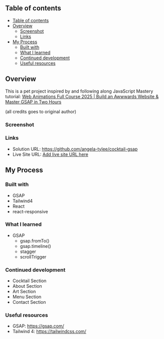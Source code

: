 
## Table of contents

- [Table of contents](#table-of-contents)
- [Overview](#overview)
  - [Screenshot](#screenshot)
  - [Links](#links)
- [My Process](#my-process)
  - [Built with](#built-with)
  - [What I learned](#what-i-learned)
  - [Continued development](#continued-development)
  - [Useful resources](#useful-resources)

## Overview

This is a pet project inspired by and following along JavaScript Mastery tutorial:
[Web Animations Full Course 2025 | Build an Awwwards Website & Master GSAP in Two Hours](https://www.youtube.com/watch?v=AW1yfBKRMKc&t=7094s)

(all credits goes to original author)

### Screenshot
  
### Links

- Solution URL: https://github.com/angela-tylee/cocktail-gsap
- Live Site URL: [Add live site URL here](https://your-live-site-url.com)

## My Process

### Built with

- GSAP
- Tailwind4
- React
- react-responsive

### What I learned

- GSAP
  - gsap.fromTo()
  - gsap.timeline()
  - stagger
  - scrollTrigger

### Continued development

- Cocktail Section
- About Section
- Art Section
- Menu Section
- Contact Section

### Useful resources

- GSAP: https://gsap.com/
- Tailwind 4: https://tailwindcss.com/
